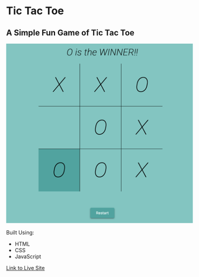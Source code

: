 # Tic Tac Toe
## A Simple Fun Game of Tic Tac Toe
![App Image of Tic Tac Toe](images/Screenshot%202023-07-09%20at%206.19.43%20PM.png)

Built Using:
- HTML
- CSS
- JavaScript

[Link to Live Site](https://markrryan.github.io/Tic-Tac-Toe-2023/)
